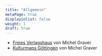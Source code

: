 ```yaml
---
title: "Allgemein"
metaPage: true
displayinlist: false
weight: 1
draft: true
---
```


* [Freies Verlagshaus](https://freies-verlagshaus.de/) von Michel Graver
* [Kulturmaps Göttingen](https://kulturmaps.de/) von Michel Graver
